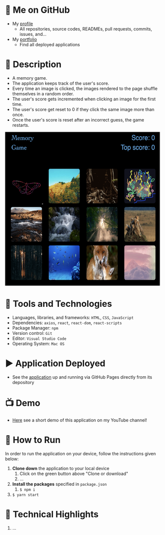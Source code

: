 # :link: Me on GitHub
* My [profile](https://github.com/Arsalan-Sadri)
  * All repositories, source codes, READMEs, pull requests, commits, issues, and...
* My [portfolio](https://Arsalan-Sadri.github.io)
  * Find all deployed applications 

# :page_with_curl: Description
* A memory game.
* The application keeps track of the user's score. 
* Every time an image is clicked, the images rendered to the page shuffle themselves in a random order. 
* The user's score gets incremented when clicking an image for the first time.
* The user's score get reset to 0 if they click the same image more than once.
* Once the user's score is reset after an incorrect guess, the game restarts.

<img src="Docs/Images/main_page.png" width="600" height="500">


# :nut_and_bolt: Tools and Technologies
* Languages, libraries, and frameworks: `HTML`, `CSS`, `JavaScript`
* Dependencies: `axios`, `react`, `react-dom`, `react-scripts`
* Package Manager: `npm`
* Version control: `Git`
* Editor: `Visual Studio Code`
* Operating System: `Mac OS`

# :arrow_forward: Application Deployed
* See the [application]() up and running via GitHub Pages directly from its depository 


# :tv: Demo
* [Here]() see a short demo of this application on my YouTube channel!

# :wrench: How to Run
In order to run the application on your device, follow the instructions given below:
1. **Clone down** the application to your local device
   1. Click on the green button above "Clone or download"
   2. ...
2. **Install the packages** specified in `package.json`
   1. `$ npm i`
3. `$ yarn start`

# :key: Technical Highlights
1. ...
